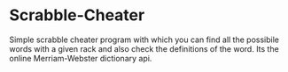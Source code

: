 # Scrabble-Cheater

Simple scrabble cheater program with which you can find all the possibile words with a given rack and also check the definitions of the word. Its the online Merriam-Webster dictionary api.
